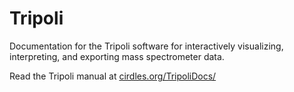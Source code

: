 # Tripoli

Documentation for the Tripoli software for interactively visualizing, interpreting, and exporting mass spectrometer data.  

Read the Tripoli manual at [cirdles.org/TripoliDocs/](cirdles.org/TripoliDocs/ "Tripoli Documentation")
